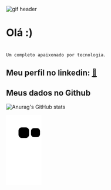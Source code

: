 ![gif header](https://i.pinimg.com/originals/f5/5b/0f/f55b0f3e0d9b878ed9192b8358fd1480.gif)

# Olá :)

```

Um completo apaixonado por tecnologia.

```
  
## Meu perfil no linkedin: [:link:](https://www.linkedin.com/in/gabriel-gomes-a0681a157/)

## Meus dados no Github
![Anurag's GitHub stats](https://github-readme-stats.vercel.app/api?username=g0m3s&show_icons=true&theme=radical)

![Snake animation](https://github.com/rafaballerini/rafaballerini/blob/output/github-contribution-grid-snake.svg)
